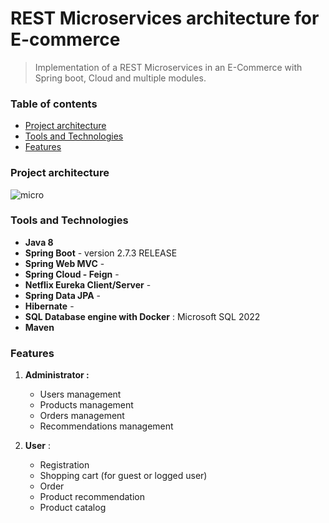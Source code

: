 # REST Microservices architecture for E-commerce

> Implementation of a REST Microservices in an E-Commerce with Spring boot, Cloud and multiple modules.                

### Table of contents

- [Project architecture](#Project-architecture)
- [Tools and Technologies](#technologies)
- [Features](#features)

### Project architecture
 
![micro](https://user-images.githubusercontent.com/108817413/193101252-059d826d-795a-404c-ad01-25d45391ae28.png)

### Tools and Technologies

- **Java 8**
- **Spring Boot** - version 2.7.3 RELEASE
- **Spring Web MVC** -
- **Spring Cloud - Feign** -
- **Netflix Eureka Client/Server** -
- **Spring Data JPA** -  
- **Hibernate** - 
- **SQL Database engine with Docker** : Microsoft SQL 2022
- **Maven**

### Features

1. **Administrator :**

   - Users management
   - Products management
   - Orders management
   - Recommendations management

2. **User** :

   - Registration
   - Shopping cart (for guest or logged user)
   - Order
   - Product recommendation 
   - Product catalog

